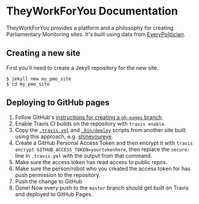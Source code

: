 # TheyWorkForYou Documentation

TheyWorkForYou provides a platform and a philosophy for creating Parliamentary Monitoring sites. It's built using data from [EveryPolitician](http://everypolitician.org/).

## Creating a new site

First you'll need to create a Jekyll repository for the new site.

    $ jekyll new my_pmo_site
    $ cd my_pmo_site

## Deploying to GitHub pages

1. Follow GitHub's [instructions for creating a `gh-pages` branch](https://help.github.com/articles/creating-project-pages-manually/#create-a-gh-pages-branch).
2. Enable Travis CI builds on the repository with `travis enable`.
2. Copy the [`.travis.yml`](https://github.com/theyworkforyou/shineyoureye/blob/4bef61e3e8e1275db73a4e5c13037162d6dfd710/.travis.yml) and [`_bin/deploy`](https://github.com/theyworkforyou/shineyoureye/blob/4bef61e3e8e1275db73a4e5c13037162d6dfd710/_bin/deploy) scripts from another site built using this approach, e.g. [shineyoureye](https://github.com/theyworkforyou/shineyoureye).
3. Create a GitHub Personal Access Token and then encrypt it with `travis encrypt GITHUB_ACCESS_TOKEN=yourtokenhere`, then replace the `secure: ` line in `.travis.yml` with the output from that command.
4. Make sure the access token has read access to public repos.
5. Make sure the person/robot who you created the access token for has push permission to the repository.
6. Push the change to GitHub
7. Done! Now every push to the `master` branch should get built on Travis and deployed to GitHub Pages.
